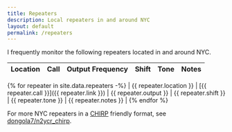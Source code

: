 ```yaml
---
title: Repeaters
description: Local repeaters in and around NYC
layout: default
permalink: /repeaters
---
```


I frequently monitor the following repeaters located in and around NYC.

| Location | Call | Output Frequency | Shift | Tone | Notes |
| ---      | ---  | ---              | ---   | ---  | ---   |
{%  for repeater in site.data.repeaters -%}
| {{ repeater.location }} | [{{ repeater.call }}]({{ repeater.link }}) | {{ repeater.output }} | {{ repeater.shift }} | {{ repeater.tone }} | {{ repeater.notes }} |
{% endfor %}

For more NYC repeaters in a [CHIRP](https://chirpmyradio.com) friendly format, see [dongola7/n2ycr_chirp](https://github.com/dongola7/n2ycr_chirp).
